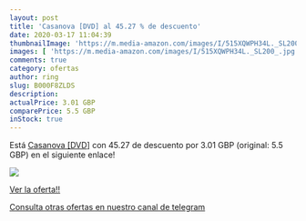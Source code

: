 ```yaml
---
layout: post
title: 'Casanova [DVD] al 45.27 % de descuento'
date: 2020-03-17 11:04:39
thumbnailImage: 'https://m.media-amazon.com/images/I/515XQWPH34L._SL200_.jpg'
images: [ 'https://m.media-amazon.com/images/I/515XQWPH34L._SL200_.jpg' ]
comments: true
category: ofertas
author: ring
slug: B000F8ZLDS
description:
actualPrice: 3.01 GBP
comparePrice: 5.5 GBP
inStock: true
---
```


Está [Casanova [DVD]](https://www.amazon.com/dp/B000F8ZLDS/?tag=redken08-20) con 45.27 de descuento por 3.01 GBP (original: 5.5 GBP) en el siguiente enlace!

[![](https://m.media-amazon.com/images/I/515XQWPH34L._SL200_.jpg)](https://www.amazon.com/dp/B000F8ZLDS/?tag=redken08-20)

[Ver la oferta!!](https://www.amazon.com/dp/B000F8ZLDS/?tag=redken08-20)

[Consulta otras ofertas en nuestro canal de telegram](https://t.me/s/ofertas25)

